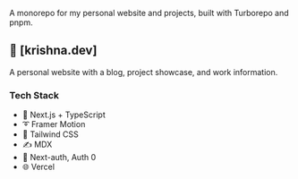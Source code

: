 A monorepo for my personal website and projects, built with Turborepo and pnpm.

## 📘 [krishna.dev]

A personal website with a blog, project showcase, and work information.

### Tech Stack

- 🚀 Next.js + TypeScript
- ➰ Framer Motion
- 🍃 Tailwind CSS
- ✍ MDX
- 🔏 Next-auth, Auth 0
- 🌐 Vercel
